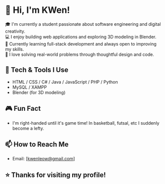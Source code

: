 # 👋 Hi, I'm KWen!
🎓 I'm currently a student passionate about software engineering and digital creativity.  
💻 I enjoy building web applications and exploring 3D modeling in Blender.  
🌱 Currently learning full-stack development and always open to improving my skills.  
🎯 I love solving real-world problems through thoughtful design and code.

## 🔧 Tech & Tools I Use
- HTML / CSS / C# / Java / JavaScript / PHP / Python 
- MySQL / XAMPP
- Blender (for 3D modeling)

## 🎮 Fun Fact
- I'm right-handed until it's game time! In basketball, futsal, etc I suddenly become a lefty.

## 📫 How to Reach Me
- Email: [kwenleow@gmail.com]  

## ⭐️ Thanks for visiting my profile!
